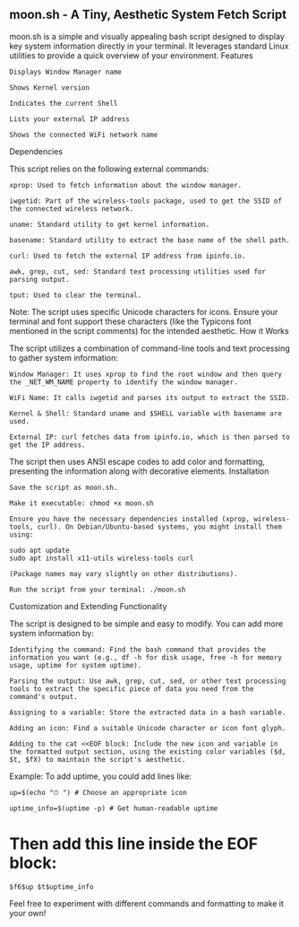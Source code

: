 ## moon.sh - A Tiny, Aesthetic System Fetch Script

moon.sh is a simple and visually appealing bash script designed to display key system information directly in your terminal. It leverages standard Linux utilities to provide a quick overview of your environment.
Features
    
    Displays Window Manager name

    Shows Kernel version

    Indicates the current Shell

    Lists your external IP address

    Shows the connected WiFi network name


Dependencies

This script relies on the following external commands:

    xprop: Used to fetch information about the window manager.

    iwgetid: Part of the wireless-tools package, used to get the SSID of the connected wireless network.

    uname: Standard utility to get kernel information.

    basename: Standard utility to extract the base name of the shell path.

    curl: Used to fetch the external IP address from ipinfo.io.

    awk, grep, cut, sed: Standard text processing utilities used for parsing output.

    tput: Used to clear the terminal.

Note: The script uses specific Unicode characters for icons. Ensure your terminal and font support these characters (like the Typicons font mentioned in the script comments) for the intended aesthetic.
How it Works

The script utilizes a combination of command-line tools and text processing to gather system information:

    Window Manager: It uses xprop to find the root window and then query the _NET_WM_NAME property to identify the window manager.

    WiFi Name: It calls iwgetid and parses its output to extract the SSID.

    Kernel & Shell: Standard uname and $SHELL variable with basename are used.

    External IP: curl fetches data from ipinfo.io, which is then parsed to get the IP address.

The script then uses ANSI escape codes to add color and formatting, presenting the information along with decorative elements.
Installation

    Save the script as moon.sh.

    Make it executable: chmod +x moon.sh

    Ensure you have the necessary dependencies installed (xprop, wireless-tools, curl). On Debian/Ubuntu-based systems, you might install them using:

    sudo apt update
    sudo apt install x11-utils wireless-tools curl

    (Package names may vary slightly on other distributions).

    Run the script from your terminal: ./moon.sh

Customization and Extending Functionality

The script is designed to be simple and easy to modify. You can add more system information by:

    Identifying the command: Find the bash command that provides the information you want (e.g., df -h for disk usage, free -h for memory usage, uptime for system uptime).

    Parsing the output: Use awk, grep, cut, sed, or other text processing tools to extract the specific piece of data you need from the command's output.

    Assigning to a variable: Store the extracted data in a bash variable.

    Adding an icon: Find a suitable Unicode character or icon font glyph.

    Adding to the cat <<EOF block: Include the new icon and variable in the formatted output section, using the existing color variables ($d, $t, $fX) to maintain the script's aesthetic.

Example: To add uptime, you could add lines like:

`up=$(echo "⏱ ") # Choose an appropriate icon`

`uptime_info=$(uptime -p) # Get human-readable uptime`

# Then add this line inside the EOF block:
    $f6$up $t$uptime_info

Feel free to experiment with different commands and formatting to make it your own!
